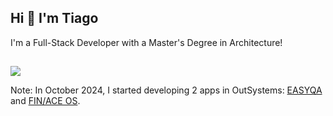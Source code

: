 <h2>Hi 👋 I'm Tiago</h2>

I'm a Full-Stack Developer with a Master's Degree in Architecture!

<h2 class="hr-lines"></h2>

<img src="https://github-readme-stats.vercel.app/api/top-langs/?username=thetiagogil&theme=tokyonight&layout=compact" />

Note: In October 2024, I started developing 2 apps in OutSystems: <a href="https://personal-h9qyawdw.outsystemscloud.com/easyqa/login">EASYQA</a> and <a href="https://personal-h9qyawdw.outsystemscloud.com/finace/login">FIN/ACE OS</a>.
